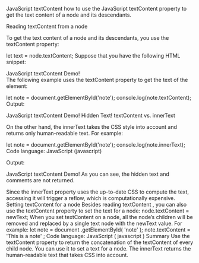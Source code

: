 JavaScript textContent
how to use the JavaScript textContent property to get the text content of a node and its descendants.

Reading textContent from a node

To get the text content of a node and its descendants, you use the textContent property:

let text = node.textContent;
Suppose that you have the following HTML snippet:

<div id="note">
    JavaScript textContent Demo!
    <span style="display:none">Hidden Text!</span>
    <!-- my comment -->
</div>
The following example uses the textContent property to get the text of the <div> element:

let note = document.getElementById('note');
console.log(note.textContent);
Output:

JavaScript textContent Demo!
Hidden Text!
textContent vs. innerText

On the other hand, the innerText takes the CSS style into account and returns only human-readable text. For example:

let note = document.getElementById('note');
console.log(note.innerText);
Code language: JavaScript (javascript)

Output:

JavaScript textContent Demo!
As you can see, the hidden text and comments are not returned.

Since the innerText property uses the up-to-date CSS to compute the text, accessing it will trigger a reflow, which is computationally expensive.
Setting textContent for a node
Besides reading textContent , you can also use the textContent property to set the text for a node:
node.textContent = newText;
When you set textContent on a node, all the node’s children will be removed and replaced by a single text node with the newText value. For example: let note = document .getElementById( 'note' ); note.textContent = 'This is a note' ; Code language: JavaScript ( javascript ) Summary Use the textContent property to return the concatenation of the textContent of every child node. You can use it to set a text for a node. The innerText returns the human-readable text that takes CSS into account.
